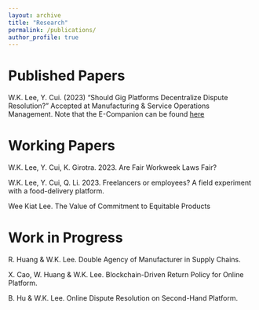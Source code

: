 ```yaml
---
layout: archive
title: "Research"
permalink: /publications/
author_profile: true
---
```


Published Papers
======

W.K. Lee, Y. Cui. (2023) “Should Gig Platforms Decentralize Dispute Resolution?” Accepted at Manufacturing & Service Operations Management. Note that the E-Companion can be found [here](https://www.dropbox.com/scl/fi/ukclv3xrw3fk1j5unywc5/Disputepaper-Electronic-Companions.pdf?rlkey=lpynr5yn6seocj356cpbv55fk&dl=0)

Working Papers
======

W.K. Lee, Y. Cui, K. Girotra. 2023. Are Fair Workweek Laws Fair? 

W.K. Lee, Y. Cui, Q. Li. 2023. Freelancers or employees? A field experiment with a food-delivery platform.

Wee Kiat Lee. The Value of Commitment to Equitable Products 


Work in Progress
======
R. Huang \& W.K. Lee. Double Agency of Manufacturer in Supply Chains. 

X. Cao, W. Huang \& W.K. Lee. Blockchain-Driven Return Policy for Online Platform.  

B. Hu \& W.K. Lee. Online Dispute Resolution on Second-Hand Platform.   
